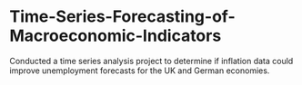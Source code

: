 # Time-Series-Forecasting-of-Macroeconomic-Indicators
Conducted a time series analysis project to determine if inflation data could improve unemployment forecasts for the UK and German economies.
